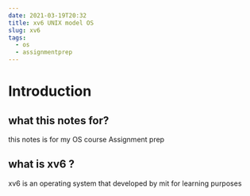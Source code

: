 ```yaml
---
date: 2021-03-19T20:32
title: xv6 UNIX model OS
slug: xv6
tags:
  - os
  - assignmentprep
---
```


# Introduction

## what this notes for?
this notes is for my OS course Assignment prep

## what is xv6 ?

xv6 is an operating system that developed by mit for learning purposes

